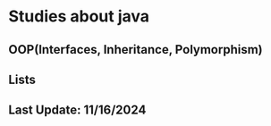 # Studies about java
## OOP(Interfaces, Inheritance, Polymorphism)
## Lists

## Last Update: 11/16/2024

